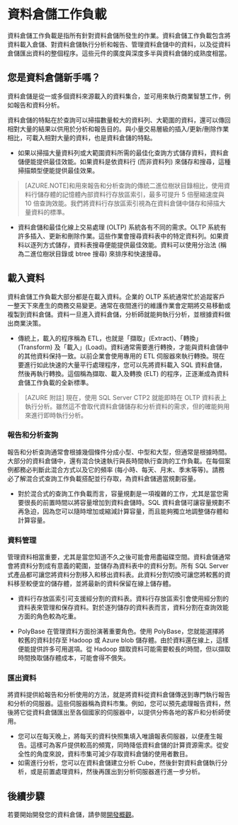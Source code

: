 <properties
   pageTitle="資料倉儲工作負載"
   description="SQL 資料倉儲的彈性可讓您以滑動的方式調整資料倉儲單位 (DWU)，來增加、縮減或暫停計算能力。本文說明資料倉儲指標以及它們與 DWU 之間的關係。"
   services="sql-data-warehouse"
   documentationCenter="NA"
   authors="barbkess"
   manager="jhubbard"
   editor=""/>

<tags
   ms.service="sql-data-warehouse"
   ms.devlang="NA"
   ms.topic="article"
   ms.tgt_pltfrm="NA"
   ms.workload="data-services"
   ms.date="05/23/2015"
   ms.author="barbkess;JRJ@BigBangData.co.uk"/>

# 資料倉儲工作負載
資料倉儲工作負載是指所有針對資料倉儲所發生的作業。資料倉儲工作負載包含將資料載入倉儲、對資料倉儲執行分析和報告、管理資料倉儲中的資料，以及從資料倉儲匯出資料的整個程序。這些元件的廣度與深度多半與資料倉儲的成熟度相當。


## 您是資料倉儲新手嗎？
資料倉儲是從一或多個資料來源載入的資料集合，並可用來執行商業智慧工作，例如報告和資料分析。

資料倉儲的特點在於查詢可以掃描數量較大的資料列、大範圍的資料，還可以傳回相對大量的結果以供用於分析和報告目的。與小量交易層級的插入/更新/刪除作業相比，可載入相對大量的資料，也是資料倉儲的特點。

- 如果以掃描大量資料列或大範圍資料所需的最佳化查詢方式儲存資料，資料倉儲便能提供最佳效能。如果資料是依資料行 (而非資料列) 來儲存和搜尋，這種掃描類型便能提供最佳效果。 

>[AZURE.NOTE]和用來報告和分析查詢的傳統二進位樹狀目錄相比，使用資料行儲存體的記憶體內部資料行存放區索引，最多可提升 5 倍壓縮速度與 10 倍查詢效能。我們將資料行存放區索引視為在資料倉儲中儲存和掃描大量資料的標準。

- 資料倉儲和最佳化線上交易處理 (OLTP) 系統各有不同的需求。OLTP 系統有許多插入、更新和刪除作業。這些作業會搜尋資料表中的特定資料列。如果資料以逐列方式儲存，資料表搜尋便能提供最佳效能。資料可以使用分治法 (稱為二進位樹狀目錄或 btree 搜尋) 來排序和快速搜尋。


## 載入資料
資料倉儲工作負載大部分都是在載入資料。企業的 OLTP 系統通常忙於追蹤客戶一整天下來產生的商務交易變更。通常在夜間進行的維護作業會定期將交易移動或複製到資料倉儲。資料一旦進入資料倉儲，分析師就能夠執行分析，並根據資料做出商業決策。

- 傳統上，載入的程序稱為 ETL，也就是「擷取」(Extract)、「轉換」(Transform) 及「載入」(Load)。資料通常需要進行轉換，才能與資料倉儲中的其他資料保持一致。以前企業會使用專用的 ETL 伺服器來執行轉換。現在要進行如此快速的大量平行處理程序，您可以先將資料載入 SQL 資料倉儲，然後再執行轉換。這個稱為擷取、載入及轉換 (ELT) 的程序，正逐漸成為資料倉儲工作負載的全新標準。

> [AZURE 附註] 現在，使用 SQL Server CTP2 就能即時在 OLTP 資料表上執行分析。雖然這不會取代資料倉儲儲存和分析資料的需求，但的確能夠用來進行即時執行分析。
 
### 報告和分析查詢
報告和分析查詢通常會根據幾個條件分成小型、中型和大型，但通常是根據時間。大部分的資料倉儲中，還有混合快速執行與長時間執行查詢的工作負載。在每個案例都務必判斷此混合方式以及它的頻率 (每小時、每天、月末、季末等等)。請務必了解混合式查詢工作負載搭配並行存取，為資料倉儲適當規劃容量。

- 對於混合式的查詢工作負載而言，容量規劃是一項複雜的工作，尤其是當您需要很長的前置時間以將容量增加到資料倉儲時。SQL 資料倉儲可讓容量規劃不再急迫，因為您可以隨時增加或縮減計算容量，而且能夠獨立地調整儲存體和計算容量。

### 資料管理
管理資料相當重要，尤其是當您知道不久之後可能會用盡磁碟空間。資料倉儲通常會將資料分割成有意義的範圍，並儲存為資料表中的資料分割。所有 SQL Server 式產品都可讓您將資料分割移入和移出資料表。此資料分割切換可讓您將較舊的資料移至較便宜的儲存體，並將最新的資料保留在線上儲存體。

- 資料行存放區索引可支援經分割的資料表。資料行存放區索引會使用經分割的資料表來管理和保存資料。對於逐列儲存的資料表而言，資料分割在查詢效能方面的角色較為吃重。  
 
- PolyBase 在管理資料方面扮演著重要角色。使用 PolyBase，您就能選擇將較舊的資料封存至 Hadoop 或 Azure blob 儲存體。由於資料還在線上，這樣便能提供許多可用選項。從 Hadoop 擷取資料可能需要較長的時間，但以擷取時間換取儲存體成本，可能會得不償失。
 
### 匯出資料
將資料提供給報告和分析使用的方法，就是將資料從資料倉儲傳送到專門執行報告和分析的伺服器。這些伺服器稱為資料市集。例如，您可以預先處理報告資料，然後將它從資料倉儲匯出至各個國家的伺服器中，以提供分佈各地的客戶和分析師使用。

- 您可以在每天晚上，將每天的資料快照集填入唯讀報表伺服器，以便產生報告。這樣可為客戶提供較高的頻寬，同時降低資料倉儲的計算資源需求。從安全性的角度來說，資料市集可減少存取資料倉儲的使用者數目。
- 如需進行分析，您可以在資料倉儲建立分析 Cube，然後針對資料倉儲執行分析，或是前置處理資料，然後再匯出到分析伺服器進行進一步分析。 

## 後續步驟
若要開始開發您的資料倉儲，請參閱[開發概觀][]。

<!--Image references-->

<!--Article references-->
[開發概觀]: sql-data-warehouse-overview-development.md

<!--MSDN references-->

<!--Other web references-->

<!---HONumber=August15_HO6-->